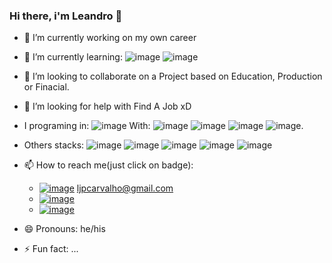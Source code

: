 ### Hi there, i'm Leandro 👋

- 🔭 I’m currently working on my own career
- 🌱 I’m currently learning:
  ![image](https://img.shields.io/badge/Node%20js-339933?style=for-the-badge&logo=nodedotjs&logoColor=white)
  ![image](https://img.shields.io/badge/Vue%20js-35495E?style=for-the-badge&logo=vuedotjs&logoColor=4FC08D)
- 👯 I’m looking to collaborate on a Project based on Education, Production or Finacial.
- 🤔 I’m looking for help with Find A Job xD

- I programing in:
  ![image](https://img.shields.io/badge/JavaScript-323330?style=for-the-badge&logo=javascript&logoColor=F7DF1E)
  With:
  ![image](https://img.shields.io/badge/Redux-593D88?style=for-the-badge&logo=redux&logoColor=white)
  ![image](https://img.shields.io/badge/React-20232A?style=for-the-badge&logo=react&logoColor=61DAFB)
  ![image](https://img.shields.io/badge/Vite-B73BFE?style=for-the-badge&logo=vite&logoColor=FFD62E)
  ![image](https://img.shields.io/badge/Jest-C21325?style=for-the-badge&logo=jest&logoColor=white).

- Others stacks:
  ![image](https://img.shields.io/badge/HTML5-E34F26?style=for-the-badge&logo=html5&logoColor=white)
  ![image](https://img.shields.io/badge/CSS3-1572B6?style=for-the-badge&logo=css3&logoColor=white)
  ![image](https://img.shields.io/badge/Material%20UI-007FFF?style=for-the-badge&logo=mui&logoColor=white)
  ![image](https://img.shields.io/badge/styled--components-DB7093?style=for-the-badge&logo=styled-components&logoColor=white)
  ![image](https://img.shields.io/badge/PHP-777BB4?style=for-the-badge&logo=php&logoColor=white)
  
  
- 📫 How to reach me(just click on badge):
  - [![image](https://img.shields.io/badge/Gmail-D14836?style=for-the-badge&logo=gmail&logoColor=white)](mailto:ljpcarvalho@gmail.com) ljpcarvalho@gmail.com
  - [![image](https://img.shields.io/badge/WhatsApp-25D366?style=for-the-badge&logo=whatsapp&logoColor=white)](https://wa.me/5583998639592)
  - [![image](https://img.shields.io/badge/LinkedIn-0077B5?style=for-the-badge&logo=linkedin&logoColor=white)](https://www.linkedin.com/in/leandrojpcarvalho/)
- 😄 Pronouns: he/his
- ⚡ Fun fact: ...
